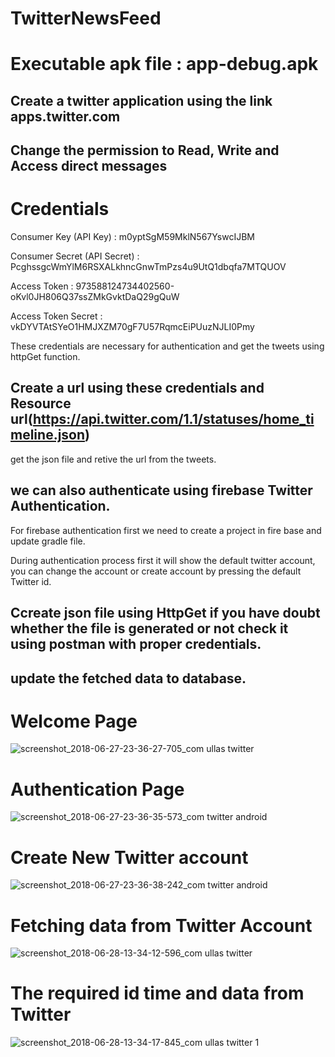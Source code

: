 # TwitterNewsFeed

# Executable apk file : app-debug.apk 

## Create a twitter application using the link apps.twitter.com
## Change the permission to Read, Write and Access direct messages
# Credentials
 Consumer Key (API Key)	: m0yptSgM59MklN567YswcIJBM
 
 Consumer Secret (API Secret) :	PcghssgcWmYlM6RSXALkhncGnwTmPzs4u9UtQ1dbqfa7MTQUOV
 
 Access Token :	973588124734402560-oKvl0JH806Q37ssZMkGvktDaQ29gQuW
 
 Access Token Secret :	vkDYVTAtSYeO1HMJXZM70gF7U57RqmcEiPUuzNJLI0Pmy

 These credentials are necessary for authentication and get the tweets using httpGet function.
## Create a url using these credentials and Resource url(https://api.twitter.com/1.1/statuses/home_timeline.json)
   get the json file and retive the url from the tweets.
   
## we can also authenticate using firebase Twitter Authentication.
 For firebase authentication first we need to create a project in fire base and update gradle file.
 
   During authentication process first it will show the default twitter account, you can change the account or create account 
by pressing the default Twitter id.

## Ccreate json file using HttpGet if you have doubt whether the file is generated or not check it using postman with proper credentials.

## update the fetched data to database.

# Welcome Page
![screenshot_2018-06-27-23-36-27-705_com ullas twitter](https://user-images.githubusercontent.com/37345220/41991530-54cc5e5e-7a63-11e8-8f63-806a02e2f656.png)


# Authentication Page
![screenshot_2018-06-27-23-36-35-573_com twitter android](https://user-images.githubusercontent.com/37345220/41991590-90bd6a34-7a63-11e8-9573-15f3bf2543aa.png)

# Create New Twitter account
 ![screenshot_2018-06-27-23-36-38-242_com twitter android](https://user-images.githubusercontent.com/37345220/41991642-bf676f10-7a63-11e8-8624-82a9a65799ad.png)

# Fetching data from Twitter Account
![screenshot_2018-06-28-13-34-12-596_com ullas twitter](https://user-images.githubusercontent.com/37345220/42025127-7d549746-7ae1-11e8-9305-ab0efd8ba114.png)

# The required id time and data from Twitter
![screenshot_2018-06-28-13-34-17-845_com ullas twitter 1](https://user-images.githubusercontent.com/37345220/42025137-811fe57e-7ae1-11e8-840c-7f13b62ea7a3.png)



